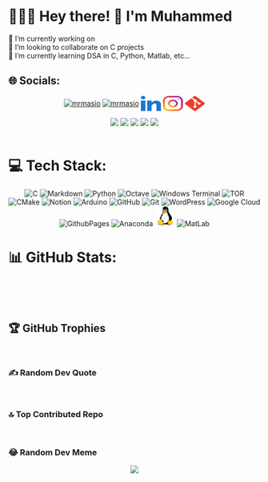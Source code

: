 # 👨🏽‍🎓 Hey there! 👋 I'm Muhammed
🔭 I’m currently working on<br>
👯 I’m looking to collaborate on C projects<br>
🌱 I’m currently learning DSA in C, Python, Matlab, etc...


## 🌐 Socials:

<p align="center">
<a href="https://discord.gg/twitchytech" target="blank"><img align="center" src="https://img.shields.io/badge/-%237289DA.svg?logo=discord&logoColor=white" alt="mrmasio" height="30" width="40" /></a>
<a href="https://x.com/techtwitchy" target="blank"><img align="center" src="https://img.shields.io/badge/X-black.svg?logo=X&logoColor=white" alt="mrmasio" height="30" width="40" /></a>
<a href="https://linkedin.com/in/mrmasio" target="blank"><img align="center" src="https://raw.githubusercontent.com/teamedwardforever/Readme-Generator/71f25dd8b98329b168142a6b782a107b75eab178/svg/Social/linked-in-alt.svg" alt="mrmasio" height="30" width="40" /></a>
<a href="https://instagram.com/techtwitchy" target="blank"><img align="center" src="https://raw.githubusercontent.com/teamedwardforever/Readme-Generator/71f25dd8b98329b168142a6b782a107b75eab178/svg/Social/instagram.svg" alt="mrmas.io" height="30" width="40" /></a>
<a href="https://github.com/twitchytech" target="blank"><img align="center" src="https://raw.githubusercontent.com/teamedwardforever/Readme-Generator/71f25dd8b98329b168142a6b782a107b75eab178/svg/Skills/Other/git-scm-icon.svg" alt="mrmasio" height="30" width="40" /></a></p>

<div align="center">
<a href="https://www.codewars.com/users/twitchytech" target="_blank"><img src="https://img.shields.io/badge/Codewars-B1361E?style=for-the-badge&logo=Codewars&logoColor=white" target="_blank"></a>
<a href="https://www.linkedin.com/in/mrmasio" target="_blank"><img src="https://img.shields.io/badge/LinkedIn-0077B5?style=for-the-badge&logo=linkedin&logoColor=white" target="_blank"></a>
<a href="https://www.hackerrank.com/profile/twitchytech" target="_blank"><img src="https://img.shields.io/badge/-Hackerrank-2EC866?style=for-the-badge&logo=HackerRank&logoColor=white" target="_blank"></a>
<a href="https://leetcode.com/twitchytech/" target="_blank"><img src="https://img.shields.io/badge/-LeetCode-FFA116?style=for-the-badge&logo=LeetCode&logoColor=black" target="_blank"></a>
<a href="https://exercism.org/profiles/twitchytech" target="_blank"><img src="https://img.shields.io/badge/Exercism-009CAB?style=for-the-badge&logo=exercism&logoColor=white" target="_blank"></a>
</div>

<br>

# 💻 Tech Stack:
<p align="center">
<img src="https://img.shields.io/badge/c-%2300599C.svg?style=for-the-badge&logo=c&logoColor=white" alt="C"> <img src="https://img.shields.io/badge/markdown-%23000000.svg?style=for-the-badge&logo=markdown&logoColor=white" alt="Markdown"> <img src="https://img.shields.io/badge/python-3670A0?style=for-the-badge&logo=python&logoColor=ffdd54" alt="Python"> <img src="https://img.shields.io/badge/OCTAVE-darkblue?style=for-the-badge&logo=octave&logoColor=fcd683" alt="Octave"> <img src="https://img.shields.io/badge/Linux%20Terminal-%234D4D4D.svg?style=for-the-badge&logo=windows-terminal&logoColor=white" alt="Windows Terminal"> <img src="https://img.shields.io/badge/tor-%237E4798.svg?style=for-the-badge&logo=tor-project&logoColor=white" alt="TOR"> <img src="https://img.shields.io/badge/CMake-%23008FBA.svg?style=for-the-badge&logo=cmake&logoColor=white" alt="CMake"> <img src="https://img.shields.io/badge/Notion-%23000000.svg?style=for-the-badge&logo=notion&logoColor=white" alt="Notion"> <img src="https://img.shields.io/badge/-Arduino-00979D?style=for-the-badge&logo=Arduino&logoColor=white" alt="Arduino"> <img src="https://img.shields.io/badge/github-%23121011.svg?style=for-the-badge&logo=github&logoColor=white" alt="GitHub"> <img src="https://img.shields.io/badge/git-%23F05033.svg?style=for-the-badge&logo=git&logoColor=white" alt="Git"> <img src="https://img.shields.io/badge/WordPress-%23117AC9.svg?style=for-the-badge&logo=WordPress&logoColor=white" alt="WordPress"> <img src="https://img.shields.io/badge/GoogleCloud-%234285F4.svg?style=for-the-badge&logo=google-cloud&logoColor=white" alt="Google Cloud"> <img src="https://img.shields.io/badge/github%20pages-121013?style=for-the-badge&logo=github&logoColor=white" alt="GithubPages"> <img src="https://img.shields.io/badge/Anaconda-%2344A833.svg?style=for-the-badge&logo=anaconda&logoColor=white" alt="Anaconda"> <img src="https://raw.githubusercontent.com/teamedwardforever/Readme-Generator/71f25dd8b98329b168142a6b782a107b75eab178/svg/Skills/Other/linux-original.svg" alt="Linux" width="40" height="40"/>
<img src="https://dl.dropboxusercontent.com/s/6e7hk06wzjp3j52/Matlab_Logo.png" alt="MatLab" width="40" height="40"/> </p>

# 📊 GitHub Stats:
<p align="center"><img src="https://github-readme-stats.vercel.app/api?username=twitchytech&theme=graywhite&hide_border=true&include_all_commits=true&count_private=false" alt=""><br/>
<img src="https://github-readme-streak-stats.herokuapp.com/?user=twitchytech&theme=graywhite&hide_border=true" alt=""><br/>
<img src="https://github-readme-stats.vercel.app/api/top-langs/?username=twitchytech&theme=graywhite&hide_border=true&include_all_commits=true&count_private=false&layout=compact" alt=""></p>


## 🏆 GitHub Trophies
<p align="center"><img src="https://github-profile-trophy.vercel.app/?username=twitchytech&theme=dracula&no-frame=true&no-bg=true&margin-w=4" alt=""></p>


### ✍️ Random Dev Quote
<p align="center"><img src="https://quotes-github-readme.vercel.app/api?type=horizontal&theme=radical" alt=""></p>


### 🔝 Top Contributed Repo
<p align="center"><img src="https://github-contributor-stats.vercel.app/api?username=twitchytech&limit=5&theme=dark&combine_all_yearly_contributions=true" alt=""></p>


### 😂 Random Dev Meme
<p align="center"><img src='https://memer-new.vercel.app/' style="height: 400px;"/></p>

<!-- Proudly created with GPRM ( https://gprm.itsvg.in ) -->